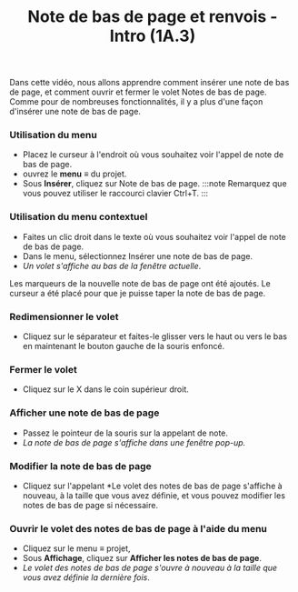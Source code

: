 ﻿---
title: Note de bas de page et renvois - Intro (1A.3)
---
Dans cette vidéo, nous allons apprendre comment insérer une note de bas de page, et comment ouvrir et fermer le volet Notes de bas de page. Comme pour de nombreuses fonctionnalités, il y a plus d'une façon d'insérer une note de bas de page. 
### Utilisation du menu
-   Placez le curseur à l'endroit où vous souhaitez voir l'appel de note de bas de page. 
-   ouvrez le **menu** ≡ du projet. 
-   Sous **Insérer**, cliquez sur Note de bas de page.
:::note
Remarquez que vous pouvez utiliser le raccourci clavier Ctrl+T.
:::
### Utilisation du menu contextuel
-   Faites un clic droit dans le texte où vous souhaitez voir l'appel de note de bas de page. 
-   Dans le menu, sélectionnez Insérer une note de bas de page.   
   - *Un volet s'affiche au bas de la fenêtre actuelle*.  

Les marqueurs de la nouvelle note de bas de page ont été ajoutés. 
Le curseur a été placé pour que je puisse taper la note de bas de page. 
### Redimensionner le volet
-   Cliquez sur le séparateur et faites-le glisser vers le haut ou vers le bas en maintenant le bouton gauche de la souris enfoncé. 
### Fermer le volet
-   Cliquez sur le X dans le coin supérieur droit.
### Afficher une note de bas de page
-   Passez le pointeur de la souris sur la appelant de note.  
   - *La note de bas de page s'affiche dans une fenêtre pop-up.* 
### Modifier la note de bas de page
-   Cliquez sur l'appelant
*Le volet des notes de bas de page s'affiche à nouveau, à la taille que vous avez définie, et vous pouvez modifier les notes de bas de page si nécessaire.
### Ouvrir le volet des notes de bas de page à l'aide du menu
-   Cliquez sur le menu ≡ projet, 
-   Sous **Affichage**, cliquez sur **Afficher les notes de bas de page**.   
   -  *Le volet des notes de bas de page s'ouvre à nouveau à la taille que vous avez définie la dernière fois*. 

